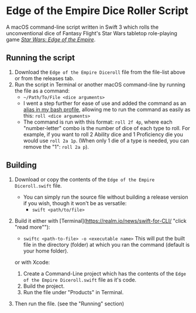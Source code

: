 # Edge of the Empire Dice Roller Script
A macOS command-line script written in Swift 3 which rolls the unconventional dice of Fantasy Flight's Star Wars tabletop role-playing game [*Star Wars: Edge of the Empire*](https://www.fantasyflightgames.com/en/products/star-wars-edge-of-the-empire/).

## Running the script
1.  Download the `Edge of the Empire Diceroll` file from the file-list above or from the releases tab.
2.  Run the script in Terminal or another macOS command-line by running the file as a command:
    -   `~/Path/To/File <dice arguments>`
    -   I went a step further for ease of use and added the command as an [alias in my bash profile](https://www.moncefbelyamani.com/create-aliases-in-bash-profile-to-assign-shortcuts-for-common-terminal-commands/), allowing me to run the command as easily as this: `roll <dice arguments>`
    -   The command is run with this format: `roll 2f 4p`, where each "number-letter" combo is the number of dice of each type to roll. For example, if you want to roll 2 Ability dice and 1 Proficiency die you would use `roll 2a 1p`. (When only 1 die of a type is needed, you can remove the "1": `roll 2a p`).

## Building
1.  Download or copy the contents of the `Edge of the Empire Diceroll.swift` file.
	-	You can simply run the source file without building a release version if you wish, though it won't be as versatile:
		-	`swift <path/to/file>`
2.  Build it either with [Terminal](https://realm.io/news/swift-for-CLI/ "click "read more""):
    -   `swiftc <path-to-file> -o <executable name>` This will put the built file in the directory (folder) at which you ran the command (default is your home folder).

	or with Xcode:	
	1.	Create a Command-Line project which has the contents of the `Edge of the Empire Diceroll.swift` file as it's code.
	2.	Build the project.	
	3.	Run the file under "Products" in Terminal.
3.  Then run the file. (see the "Running" section)
